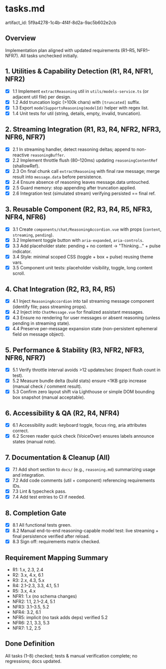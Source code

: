 # tasks.md

artifact_id: 5f9a4278-1c4b-4f4f-8d2a-9ac5b602e2cb

## Overview

Implementation plan aligned with updated requirements (R1–R5, NFR1–NFR7). All tasks unchecked initially.

## 1. Utilities & Capability Detection (R1, R4, NFR1, NFR2)

-   [x] 1.1 Implement `extractReasoning` util in `utils/models-service.ts` (or adjacent util file) per design.
-   [x] 1.2 Add truncation logic (>100k chars) with `[truncated]` suffix.
-   [x] 1.3 Export `modelSupportsReasoning(modelId)` helper with regex list.
-   [x] 1.4 Unit tests for util (string, details, empty, invalid, truncation).

## 2. Streaming Integration (R1, R3, R4, NFR2, NFR3, NFR6, NFR7)

-   [x] 2.1 In streaming handler, detect reasoning deltas; append to non-reactive `reasoningBuffer`.
-   [x] 2.2 Implement throttle flush (80–120ms) updating `reasoningContentRef` (shallowRef).
-   [x] 2.3 On final chunk call `extractReasoning` with final raw message; merge result into `message.data` before persistence.
-   [x] 2.4 Ensure absence of reasoning leaves message.data untouched.
-   [x] 2.5 Guard memory: stop appending after truncation applied.
-   [x] 2.6 Integration test (simulated stream) verifying persisted == final ref.

## 3. Reusable Component (R2, R3, R4, R5, NFR3, NFR4, NFR6)

-   [x] 3.1 Create `components/chat/ReasoningAccordion.vue` with props (`content`, `streaming`, `pending`).
-   [x] 3.2 Implement toggle button with `aria-expanded`, `aria-controls`.
-   [x] 3.3 Add placeholder state: pending + no content -> "Thinking…" + pulse indicator.
-   [x] 3.4 Style: minimal scoped CSS (toggle + box + pulse) reusing theme vars.
-   [x] 3.5 Component unit tests: placeholder visibility, toggle, long content scroll.

## 4. Chat Integration (R2, R3, R4, R5)

-   [x] 4.1 Inject `ReasoningAccordion` into tail streaming message component (identify file; pass streaming props).
-   [x] 4.2 Inject into `ChatMessage.vue` for finalized assistant messages.
-   [x] 4.3 Ensure no rendering for user messages or absent reasoning (unless pending in streaming state).
-   [x] 4.4 Preserve per-message expansion state (non-persistent ephemeral field on message object).

## 5. Performance & Stability (R3, NFR2, NFR3, NFR6, NFR7)

-   [x] 5.1 Verify throttle interval avoids >12 updates/sec (inspect flush count in test).
-   [x] 5.2 Measure bundle delta (build stats) ensure <1KB gzip increase (manual check / comment result).
-   [x] 5.3 Confirm zero layout shift via Lighthouse or simple DOM bounding box snapshot (manual acceptable).

<!-- NOTE: Streaming fix applied (reasoning ref created before push, flush on finalize). -->

## 6. Accessibility & QA (R2, R4, NFR4)

-   [x] 6.1 Accessibility audit: keyboard toggle, focus ring, aria attributes correct.
-   [x] 6.2 Screen reader quick check (VoiceOver) ensures labels announce states (manual note).

## 7. Documentation & Cleanup (All)

-   [x] 7.1 Add short section to `docs/` (e.g., `reasoning.md`) summarizing usage and integration.
-   [x] 7.2 Add code comments (util + component) referencing requirements IDs.
-   [x] 7.3 Lint & typecheck pass.
-   [x] 7.4 Add test entries to CI if needed.

## 8. Completion Gate

-   [x] 8.1 All functional tests green.
-   [x] 8.2 Manual end-to-end reasoning-capable model test: live streaming + final persistence verified after reload.
-   [x] 8.3 Sign off: requirements matrix checked.

## Requirement Mapping Summary

-   R1: 1.x, 2.3, 2.4
-   R2: 3.x, 4.x, 6.1
-   R3: 2.x, 4.3, 5.x
-   R4: 2.1–2.3, 3.3, 4.1, 5.1
-   R5: 3.x, 4.x
-   NFR1: 1.x (no schema changes)
-   NFR2: 1.1, 2.1–2.4, 5.1
-   NFR3: 3.1–3.5, 5.2
-   NFR4: 3.2, 6.1
-   NFR5: implicit (no task adds deps) verified 5.2
-   NFR6: 2.1, 3.3, 5.3
-   NFR7: 1.2, 2.5

## Done Definition

All tasks (1–8) checked; tests & manual verification complete; no regressions; docs updated.

